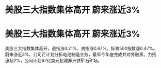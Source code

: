 # 美股三大指数集体高开 蔚来涨近3%

# 美股三大指数集体高开 蔚来涨近3%

美股三大指数集体高开，道指涨0.21%，纳指涨0.67%，标普500指数涨0.47%。蔚来涨近3%，公司正计划分拆电池制造业务，最早今年底完成并对外融资。力拓涨超2%，公司计划62亿美元投建非洲铁矿石矿场。

